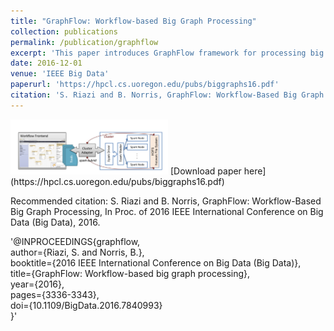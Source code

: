```yaml
---
title: "GraphFlow: Workflow-based Big Graph Processing"
collection: publications
permalink: /publication/graphflow
excerpt: 'This paper introduces GraphFlow framework for processing big graphs using Galaxy and Apache Spark.'
date: 2016-12-01
venue: 'IEEE Big Data'
paperurl: 'https://hpcl.cs.uoregon.edu/pubs/biggraphs16.pdf'
citation: 'S. Riazi and B. Norris, GraphFlow: Workflow-Based Big Graph Processing, In Proc. of 2016 IEEE International Conference on Big Data (Big Data), 2016.'
---
```


<img width='50%' src='images/graphflow.png' />
[Download paper here](https://hpcl.cs.uoregon.edu/pubs/biggraphs16.pdf)

Recommended citation: S. Riazi and B. Norris, GraphFlow: Workflow-Based Big Graph Processing, In Proc. of 2016 IEEE International Conference on Big Data (Big Data), 2016.


'@INPROCEEDINGS{graphflow, <br>
  author={Riazi, S. and Norris, B.}, <br>
  booktitle={2016 IEEE International Conference on Big Data (Big Data)}, <br>
  title={GraphFlow: Workflow-based big graph processing}, <br>
  year={2016}, <br>
  pages={3336-3343}, <br>
  doi={10.1109/BigData.2016.7840993} <br>
}'

